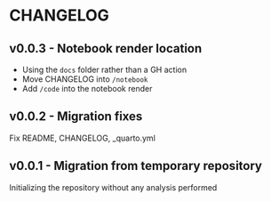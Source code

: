 # CHANGELOG

## v0.0.3 - Notebook render location
- Using the `docs` folder rather than a GH action
- Move CHANGELOG into `/notebook`
- Add `/code` into the notebook render

## v0.0.2 - Migration fixes
Fix README, CHANGELOG, _quarto.yml

## v0.0.1 - Migration from temporary repository

Initializing the repository without any analysis performed